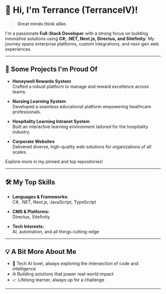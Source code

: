# 👋 Hi, I'm Terrance (TerranceIV)!

> **Great minds think alike.**

I'm a passionate **Full-Stack Developer** with a strong focus on building innovative solutions using **C#, .NET, Next.js, Directus, and Sitefinity**. My journey spans enterprise platforms, custom integrations, and next-gen web experiences.

---

## 🚀 Some Projects I'm Proud Of

- **Honeywell Rewards System**  
  Crafted a robust platform to manage and reward excellence across teams.

- **Nursing Learning System**  
  Developed a seamless educational platform empowering healthcare professionals.

- **Hospitality Learning Intranet System**  
  Built an interactive learning environment tailored for the hospitality industry.

- **Corporate Websites**  
  Delivered diverse, high-quality web solutions for organizations of all scales.

Explore more in my pinned and top repositories!

---

## 🛠️ My Top Skills

- **Languages & Frameworks:**  
  C#, .NET, Next.js, JavaScript, TypeScript

- **CMS & Platforms:**  
  Directus, Sitefinity

- **Tech Interests:**  
  AI, automation, and all things cutting-edge

---

## 💡 A Bit More About Me

- 🧠 Tech AI lover, always exploring the intersection of code and intelligence
- 🌐 Building solutions that power real-world impact
- 📈 Lifelong learner, always up for a challenge

---

<!-- Optionally, add your social links here
[LinkedIn](#) • [Website](#) • [Twitter](#)
-->

